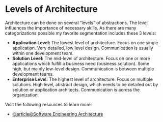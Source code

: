 # Levels of Architecture

Architecture can be done on several “levels” of abstractions. The level influences the importance of necessary skills. As there are many categorizations possible my favorite segmentation includes these 3 levels:

- **Application Level:** The lowest level of architecture. Focus on one single application. Very detailed, low level design. Communication is usually within one development team.
- **Solution Level:** The mid-level of architecture. Focus on one or more applications which fulfill a business need (business solution). Some high, but mainly low-level design. Communication is between multiple development teams.
- **Enterprise Level:** The highest level of architecture. Focus on multiple solutions. High level, abstract design, which needs to be detailed out by solution or application architects. Communication is across the organization.

Visit the following resources to learn more:

- [@article@Software Engineering Architecture](https://www.geeksforgeeks.org/software-engineering-architectural-design/)